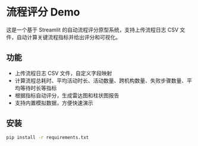 # 流程评分 Demo

这是一个基于 Streamlit 的自动流程评分原型系统，支持上传流程日志 CSV 文件，自动计算关键流程指标并给出评分和可视化。

## 功能

- 上传流程日志 CSV 文件，自定义字段映射
- 计算流程总耗时、平均活动时长、活动数量、跨机构数量、失败步骤数量、平均等待时长等指标
- 根据指标自动评分，生成雷达图和柱状图报告
- 支持内置模拟数据，方便快速演示

## 安装

```bash
pip install -r requirements.txt

